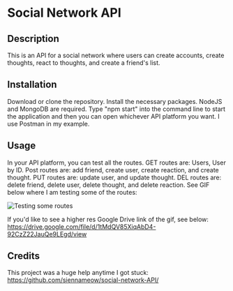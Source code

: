 # Social Network API

## Description

This is an API for a social network where users can create accounts, create thoughts, react to thoughts, and create a friend's list. 

## Installation

Download or clone the repository. Install the necessary packages. NodeJS and MongoDB are required. Type "npm start" into the command line to start the application and then you can open whichever API platform you want. I use Postman in my example. 

## Usage

In your API platform, you can test all the routes. GET routes are: Users, User by ID. Post routes are: add friend, create user, create reaction, and create thought. PUT routes are: update user, and update thought. DEL routes are: delete friend, delete user, delete thought, and delete reaction. See GIF below where I am testing some of the routes:

![Testing some routes](<Untitled_ Jan 21, 2024 11_06 AM.gif>)

If you'd like to see a higher res Google Drive link of the gif, see below:
https://drive.google.com/file/d/1tMdQV85XiqAbD4-92CzZ22JauQe9LEgd/view

## Credits

This project was a huge help anytime I got stuck:
https://github.com/siennameow/social-network-API/
